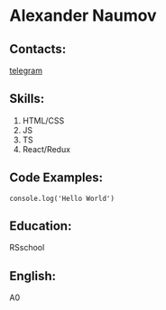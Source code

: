 # Alexander Naumov 
## Contacts:
[telegram](https://t.me/Axe11er)
## Skills: 
1. HTML/CSS
2. JS
3. TS
4. React/Redux
## Code Examples:
`console.log('Hello World')`
## Education:
RSschool
## English:
A0
